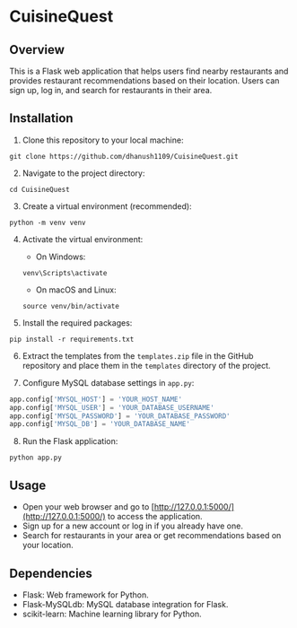 # CuisineQuest

## Overview
This is a Flask web application that helps users find nearby restaurants and provides restaurant recommendations based on their location. Users can sign up, log in, and search for restaurants in their area.

## Installation
1. Clone this repository to your local machine:

```terminal
git clone https://github.com/dhanush1109/CuisineQuest.git
```

2. Navigate to the project directory:

```terminal
cd CuisineQuest
```

3. Create a virtual environment (recommended):

```terminal
python -m venv venv
```

4. Activate the virtual environment:
   - On Windows:
   
   ```terminal
   venv\Scripts\activate
   ```
   
   - On macOS and Linux:
   
   ```terminal
   source venv/bin/activate
   ```

5. Install the required packages:

```terminal
pip install -r requirements.txt
```

6. Extract the templates from the `templates.zip` file in the GitHub repository and place them in the `templates` directory of the project.

7. Configure MySQL database settings in `app.py`:

```python
app.config['MYSQL_HOST'] = 'YOUR_HOST_NAME'
app.config['MYSQL_USER'] = 'YOUR_DATABASE_USERNAME'
app.config['MYSQL_PASSWORD'] = 'YOUR_DATABASE_PASSWORD'
app.config['MYSQL_DB'] = 'YOUR_DATABASE_NAME'
```

8. Run the Flask application:

```terminal
python app.py
```

## Usage
- Open your web browser and go to [http://127.0.0.1:5000/](http://127.0.0.1:5000/) to access the application.
- Sign up for a new account or log in if you already have one.
- Search for restaurants in your area or get recommendations based on your location.

## Dependencies
- Flask: Web framework for Python.
- Flask-MySQLdb: MySQL database integration for Flask.
- scikit-learn: Machine learning library for Python.
